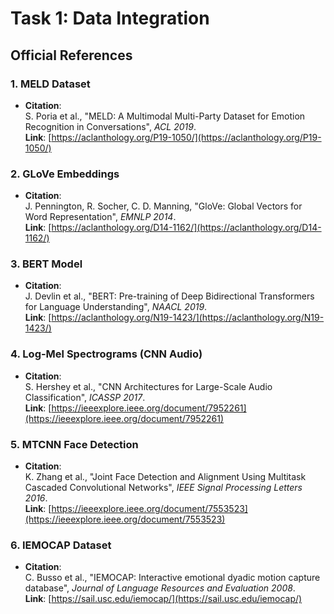 # **Task 1: Data Integration**

## Official References

### 1. MELD Dataset
- **Citation**:  
  S. Poria et al., "MELD: A Multimodal Multi-Party Dataset for Emotion Recognition in Conversations", *ACL 2019*.  
  **Link**: [https://aclanthology.org/P19-1050/](https://aclanthology.org/P19-1050/)

### 2. GLoVe Embeddings
- **Citation**:  
  J. Pennington, R. Socher, C. D. Manning, "GloVe: Global Vectors for Word Representation", *EMNLP 2014*.  
  **Link**: [https://aclanthology.org/D14-1162/](https://aclanthology.org/D14-1162/)

### 3. BERT Model
- **Citation**:  
  J. Devlin et al., "BERT: Pre-training of Deep Bidirectional Transformers for Language Understanding", *NAACL 2019*.  
  **Link**: [https://aclanthology.org/N19-1423/](https://aclanthology.org/N19-1423/)

### 4. Log-Mel Spectrograms (CNN Audio)
- **Citation**:  
  S. Hershey et al., "CNN Architectures for Large-Scale Audio Classification", *ICASSP 2017*.  
  **Link**: [https://ieeexplore.ieee.org/document/7952261](https://ieeexplore.ieee.org/document/7952261)

### 5. MTCNN Face Detection
- **Citation**:  
  K. Zhang et al., "Joint Face Detection and Alignment Using Multitask Cascaded Convolutional Networks", *IEEE Signal Processing Letters 2016*.  
  **Link**: [https://ieeexplore.ieee.org/document/7553523](https://ieeexplore.ieee.org/document/7553523)

### 6. IEMOCAP Dataset
- **Citation**:  
  C. Busso et al., "IEMOCAP: Interactive emotional dyadic motion capture database", *Journal of Language Resources and Evaluation 2008*.  
  **Link**: [https://sail.usc.edu/iemocap/](https://sail.usc.edu/iemocap/)
